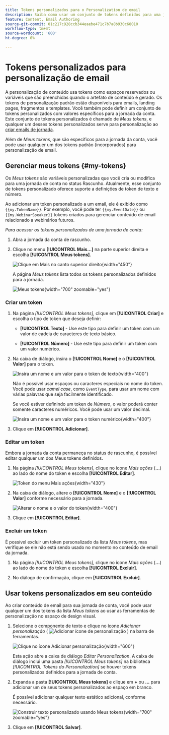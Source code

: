 ```yaml
---
title: Tokens personalizados para o Personalization de email
description: Saiba como usar um conjunto de tokens definidos para uma jornada de conta para gerenciar a personalização no conteúdo de email.
feature: Content, Email Authoring
source-git-commit: 01c217c928ccb344eaebe471c7b7a8b930c68010
workflow-type: tm+mt
source-wordcount: '600'
ht-degree: 0%

---
```


# Tokens personalizados para personalização de email

A personalização de conteúdo usa tokens como espaços reservados ou variáveis que são preenchidas quando o artefato de conteúdo é gerado. Os tokens de personalização padrão estão disponíveis para emails, landing pages, fragmentos e templates. Você também pode definir um conjunto de tokens personalizados com valores específicos para a jornada da conta. Este conjunto de tokens personalizados é chamado de _Meus tokens_, e qualquer um desses tokens personalizados serve para personalização ao [criar emails de jornada](./email-authoring.md#content-authoring---personalization).

Além de _Meus tokens_, que são específicos para a jornada da conta, você pode usar qualquer um dos tokens padrão (incorporados) para personalização de email.

## Gerenciar meus tokens {#my-tokens}

Os _Meus tokens_ são variáveis personalizadas que você cria ou modifica para uma jornada de conta no status Rascunho. Atualmente, esse conjunto de tokens personalizado oferece suporte a definições de token de texto e número.

Ao adicionar um token personalizado a um email, ele é exibido como `{{my.TokenName}}`. Por exemplo, você pode ter `{{my.EventDate}}` ou `{{my.WebinarSpeaker}}` tokens criados para gerenciar conteúdo de email relacionado a webinários futuros.

_Para acessar os tokens personalizados de uma jornada de conta:_

1. Abra a jornada da conta de rascunho.

1. Clique no menu **[!UICONTROL Mais...]** na parte superior direita e escolha **[!UICONTROL Meus tokens]**.

   ![Clique em Mais no canto superior direito](../journeys/assets/account-journey-draft-more-menu.png){width="450"}

   A página _Meus tokens_ lista todos os tokens personalizados definidos para a jornada.

   ![Meus tokens](./assets/my-tokens-list-page.png){width="700" zoomable="yes"}

### Criar um token

1. Na página _[!UICONTROL Meus tokens]_, clique em **[!UICONTROL Criar]** e escolha o tipo de token que deseja definir:

   * **[!UICONTROL Texto]** - Use este tipo para definir um token com um valor de cadeia de caracteres de texto básico.

   * **[!UICONTROL Número]** - Use este tipo para definir um token com um valor numérico.

1. Na caixa de diálogo, insira o **[!UICONTROL Nome]** e o **[!UICONTROL Valor]** para o token.

   ![Insira um nome e um valor para o token de texto](./assets/my-tokens-create-text-token-dialog.png){width="400"}

   Não é possível usar espaços ou caracteres especiais no nome do token. Você pode usar _camel case_, como `EventType`, para usar um nome com várias palavras que seja facilmente identificado.

   Se você estiver definindo um token de _Número_, o valor poderá conter somente caracteres numéricos. Você pode usar um valor decimal.

   ![Insira um nome e um valor para o token numérico](./assets/my-tokens-create-number-token-dialog.png){width="400"}

1. Clique em **[!UICONTROL Adicionar]**.

### Editar um token

Embora a jornada da conta permaneça no status de rascunho, é possível editar qualquer um dos Meus tokens definidos.

1. Na página _[!UICONTROL Meus tokens]_, clique no ícone _Mais ações_ (**...**) ao lado do nome do token e escolha **[!UICONTROL Editar]**.

   ![Token do menu Mais ações](./assets/my-tokens-more-actions.png){width="430"}

1. Na caixa de diálogo, altere o **[!UICONTROL Nome]** e o **[!UICONTROL Valor]** conforme necessário para a jornada.

   ![Alterar o nome e o valor do token](./assets/my-tokens-edit-text-token-dialog.png){width="400"}

1. Clique em **[!UICONTROL Editar]**.

### Excluir um token

É possível excluir um token personalizado da lista _Meus tokens_, mas verifique se ele não está sendo usado no momento no conteúdo de email da jornada.

1. Na página _[!UICONTROL Meus tokens]_, clique no ícone _Mais ações_ (**...**) ao lado do nome do token e escolha **[!UICONTROL Excluir]**.

1. No diálogo de confirmação, clique em **[!UICONTROL Excluir]**.

## Usar tokens personalizados em seu conteúdo

Ao criar conteúdo de email para sua jornada de conta, você pode usar qualquer um dos tokens da lista _Meus tokens_ ao usar as ferramentas de personalização no espaço de design visual.

1. Selecione o componente de texto e clique no ícone _Adicionar personalização_ ( ![Adicionar ícone de personalização](../../assets/do-not-localize/icon-personalization-field.svg) ) na barra de ferramentas.

   ![Clique no ícone Adicionar personalização](./assets/email-personalize-text.png){width="600"}

   Esta ação abre a caixa de diálogo _Editar Personalization_. A caixa de diálogo inclui uma pasta _[!UICONTROL Meus tokens]_ na biblioteca _[!UICONTROL Tokens do Personalization]_ se houver tokens personalizados definidos para a jornada de conta.

1. Expanda a pasta **[!UICONTROL Meus tokens]** e clique em **+** ou **...** para adicionar um de seus tokens personalizados ao espaço em branco.

   É possível adicionar qualquer texto estático adicional, conforme necessário.

   ![Construir texto personalizado usando Meus tokens](./assets/personalization-edit-dialog-my-tokens.png){width="700" zoomable="yes"}

1. Clique em **[!UICONTROL Salvar]**.
